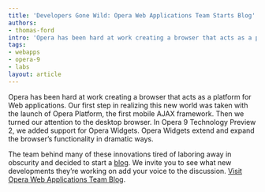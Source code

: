 ```yaml
---
title: 'Developers Gone Wild: Opera Web Applications Team Starts Blog'
authors:
- thomas-ford
intro: 'Opera has been hard at work creating a browser that acts as a platform for Web applications. Our first step in realizing this new world was taken with the launch of Opera Platform, the first mobile Ajax framework. Then we turned our attention to the desktop browser. In Opera 9 Technology Preview 2, we added support for Opera Widgets. Opera Widgets extend and expand the browser’s functionality in dramatic ways.'
tags:
- webapps
- opera-9
- labs
layout: article
---
```


Opera has been hard at work creating a browser that acts as a platform for Web applications. Our first step in realizing this new world was taken with the launch of Opera Platform, the first mobile AJAX framework. Then we turned our attention to the desktop browser. In Opera 9 Technology Preview 2, we added support for Opera Widgets. Opera Widgets extend and expand the browser’s functionality in dramatic ways.

The team behind many of these innovations tired of laboring away in obscurity and decided to start a [blog][1]. We invite you to see what new developments they’re working on add your voice to the discussion. [Visit Opera Web Applications Team Blog][1].

[1]: http://my.opera.com/webapplications/
